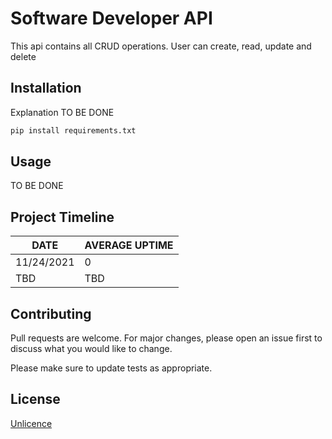 # Software Developer API

This api contains all CRUD operations.
User can create, read, update and delete 
## Installation

Explanation TO BE DONE

```bash
pip install requirements.txt
```

## Usage

TO BE DONE

## Project Timeline

DATE  | AVERAGE UPTIME
------------- | -------------
11/24/2021 |  0
TBD  |  TBD



## Contributing
Pull requests are welcome. For major changes, please open an issue first to discuss what you would like to change.

Please make sure to update tests as appropriate.


## License
[Unlicence](https://choosealicense.com/licenses/unlicence/)